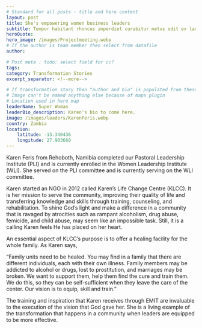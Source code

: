 ```yaml
---
# Standard for all posts - title and hero content
layout: post
title: She's empowering women business leaders
subtitle: Tempor habitant rhoncus imperdiet curabitur metus odit ex lacinia neque.
heroQuote:
hero_image: /images/Projectmeeting.webp
# If the author is team member then select from datafile
author:

# Post meta : todo: select field for cc?
tags:
category: Transformation Stories
excerpt_separator: <!--more-->

# If transformation story then "author and bio" is populated from these fields
# Image can't be named anything else because of maps plugin
# Location used in hero map
leaderName: Super Woman
leaderBio_description: Karen's bio to come here.
image: /images/leaders/KarenFeris.webp
country: Zambia
location:
    latitude: -13.340436
    longitude: 27.903660
---
```


Karen Feris from Rehoboth, Namibia completed our Pastoral Leadership Institute (PLI) and is currently enrolled in the Women Leadership Institute (WLI). She served on the PLI committee and is currently serving on the WLI committee.

Karen started an NGO in 2012 called Karen’s Life Change Centre (KLCC). It is her mission to serve the community, improving their quality of life and transferring knowledge and skills through training, counseling, and rehabilitation.
To shine God’s light and make a difference in a community that is ravaged by atrocities such as rampant alcoholism, drug abuse, femicide, and child abuse, may seem like an impossible task. Still, it is a calling Karen feels He has placed on her heart.

An essential aspect of KLCC’s purpose is to offer a healing facility for the whole family. As Karen says,

“Family units need to be healed. You may find in a family that there are different individuals, each with their own illness. Family members may be addicted to alcohol or drugs, lost to prostitution, and marriages may be broken. We want to support them, help them find the cure and train them. We do this, so they can be self-sufficient when they leave the care of the center. Our vision is to equip, skill and train.”

The training and inspiration that Karen receives through EMIT are invaluable to the execution of the vision that God gave her. She is a living example of the transformation that happens in a community when leaders are equipped to be more effective.